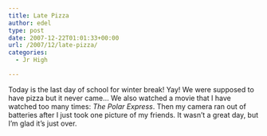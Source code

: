 ```yaml
---
title: Late Pizza
author: edel
type: post
date: 2007-12-22T01:01:33+00:00
url: /2007/12/late-pizza/
categories:
  - Jr High

---
```

Today is the last day of school for winter break! Yay! We were supposed to have pizza but it never came&#8230; We also watched a movie that I have watched too many times: _The Polar Express_. Then my camera ran out of batteries after I just took one picture of my friends. It wasn&#8217;t a great day, but I&#8217;m glad it&#8217;s just over.

<ol class="footnote">
</ol>